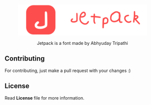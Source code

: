 <p align='center'>
  <img src="./logo.svg" height='100' />
</p>

<p align='center'>Jetpack is a font made by Abhyuday Tripathi</p>

## Contributing

For contributing, just make a pull request with your changes :)

## License

Read **License** file for more information.

